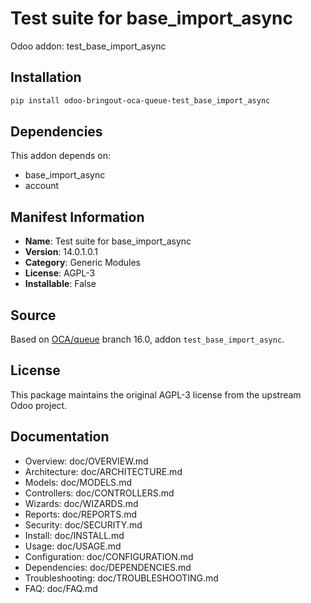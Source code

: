 # Test suite for base_import_async

Odoo addon: test_base_import_async

## Installation

```bash
pip install odoo-bringout-oca-queue-test_base_import_async
```

## Dependencies

This addon depends on:
- base_import_async
- account

## Manifest Information

- **Name**: Test suite for base_import_async
- **Version**: 14.0.1.0.1
- **Category**: Generic Modules
- **License**: AGPL-3
- **Installable**: False

## Source

Based on [OCA/queue](https://github.com/OCA/queue) branch 16.0, addon `test_base_import_async`.

## License

This package maintains the original AGPL-3 license from the upstream Odoo project.

## Documentation

- Overview: doc/OVERVIEW.md
- Architecture: doc/ARCHITECTURE.md
- Models: doc/MODELS.md
- Controllers: doc/CONTROLLERS.md
- Wizards: doc/WIZARDS.md
- Reports: doc/REPORTS.md
- Security: doc/SECURITY.md
- Install: doc/INSTALL.md
- Usage: doc/USAGE.md
- Configuration: doc/CONFIGURATION.md
- Dependencies: doc/DEPENDENCIES.md
- Troubleshooting: doc/TROUBLESHOOTING.md
- FAQ: doc/FAQ.md
